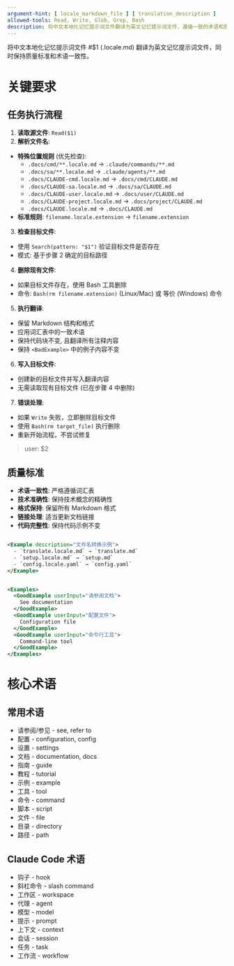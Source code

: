 ```yaml
---
argument-hint: [ locale_markdown_file ] [ translation_description ]
allowed-tools: Read, Write, Glob, Grep, Bash
description: 将中文本地化记忆提示词文件翻译为英文记忆提示词文件，遵循一致的术语和质量标准
---
```


将中文本地化记忆提示词文件 #$1 (.locale.md) 翻译为英文记忆提示词文件，同时保持质量标准和术语一致性。

# 关键要求

## 任务执行流程

1. **读取源文件**: `Read($1)`
2. **解析文件名**:

- **特殊位置规则** (优先检查):
  - `.docs/cmd/**.locale.md` -> `.claude/commands/**.md`
  - `.docs/sa/**.locale.md` -> `.claude/agents/**.md`
  - `.docs/CLAUDE-cmd.locale.md` -> `.docs/cmd/CLAUDE.md`
  - `.docs/CLAUDE-sa.locale.md` -> `.docs/sa/CLAUDE.md`
  - `.docs/CLAUDE-user.locale.md` -> `.docs/user/CLAUDE.md`
  - `.docs/CLAUDE-project.locale.md` -> `.docs/project/CLAUDE.md`
  - `.docs/CLAUDE.locale.md` -> `.docs/CLAUDE.md`
- **标准规则**: `filename.locale.extension` -> `filename.extension`

3. **检查目标文件**:

- 使用 `Search(pattern: "$1")` 验证目标文件是否存在
- 模式: 基于步骤 2 确定的目标路径

4. **删除现有文件**:

- 如果目标文件存在，使用 Bash 工具删除
- 命令: `Bash(rm filename.extension)` (Linux/Mac) 或 等价 (Windows) 命令

5. **执行翻译**:

- 保留 Markdown 结构和格式
- 应用词汇表中的一致术语
- 保持代码块不变, 且翻译所有注释内容
- 保持 `<BadExample>` 中的例子内容不变

6. **写入目标文件**:

- 创建新的目标文件并写入翻译内容
- 无需读取现有目标文件 (已在步骤 4 中删除)

7. **错误处理**:

- 如果 `Write` 失败，立即删除目标文件
- 使用 `Bash(rm target_file)` 执行删除
- 重新开始流程，不尝试修复

> user: $2

## 质量标准

- **术语一致性**: 严格遵循词汇表
- **技术准确性**: 保持技术概念的精确性
- **格式保持**: 保留所有 Markdown 格式
- **链接处理**: 适当更新文档链接
- **代码完整性**: 保持代码示例不变

```xml

<Example description="文件名转换示例">
  - `translate.locale.md` → `translate.md`
  - `setup.locale.md` → `setup.md`
  - `config.locale.yaml` → `config.yaml`
</Example>
```

```xml

<Examples>
  <GoodExample userInput="请参阅文档">
    See documentation
  </GoodExample>
  <GoodExample userInput="配置文件">
    Configuration file
  </GoodExample>
  <GoodExample userInput="命令行工具">
    Command-line tool
  </GoodExample>
</Examples>
```

# 核心术语

## 常用术语

- 请参阅/参见 - see, refer to
- 配置 - configuration, config
- 设置 - settings
- 文档 - documentation, docs
- 指南 - guide
- 教程 - tutorial
- 示例 - example
- 工具 - tool
- 命令 - command
- 脚本 - script
- 文件 - file
- 目录 - directory
- 路径 - path

## Claude Code 术语

- 钩子 - hook
- 斜杠命令 - slash command
- 工作区 - workspace
- 代理 - agent
- 模型 - model
- 提示 - prompt
- 上下文 - context
- 会话 - session
- 任务 - task
- 工作流 - workflow
